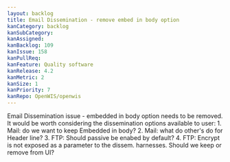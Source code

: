 ```yaml
---
layout: backlog
title: Email Dissemination - remove embed in body option
kanCategory: backlog
kanSubCategory:
kanAssigned:
kanBacklog: 109
kanIssue: 158
kanPullReq:
kanFeature: Quality software
kanRelease: 4.2
kanMetric: 2
kanSize: 1
kanPriority: 7
kanRepo: OpenWIS/openwis
---
```

Email Dissemination issue - embedded in body option needs to be removed. It would be worth considering the dissemination options available to user: 1. Mail: do we want to keep Embedded in body? 2. Mail: what do other's do for Header line? 3. FTP: Should passive be enabed by default? 4. FTP: Encrypt is not exposed as a parameter to the dissem. harnesses. Should we keep or remove from UI?
